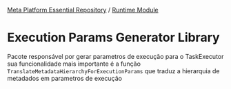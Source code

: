 [Meta Platform Essential Repository](../../../README.md) / [Runtime Module](../../README.md)
# Execution Params Generator Library

Pacote responsável por gerar parametros de execução para o TaskExecutor sua funcionalidade mais importante é a função `TranslateMetadataHierarchyForExecutionParams` que traduz a hierarquia de metadados em parametros de execução